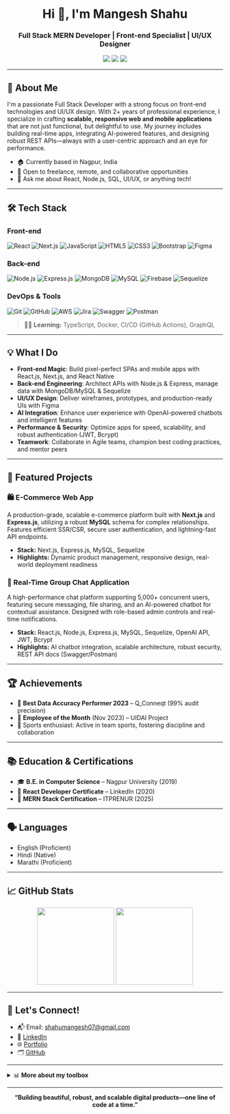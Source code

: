 <!--
  Hi there 👋 I'm Mangesh Shahu!
  (Impressive GitHub profile README for Full Stack MERN Developer & UI/UX Designer)
-->

<h1 align="center">Hi 👋, I'm Mangesh Shahu</h1>
<h3 align="center">Full Stack MERN Developer | Front-end Specialist | UI/UX Designer</h3>

<p align="center">
  <a href="mailto:shahumangesh07@gmail.com"><img src="https://img.shields.io/badge/Email-D14836?style=flat-square&logo=gmail&logoColor=white"/></a>
  <a href="https://linkedin.com/in/mangesh-shah-1773521a3" target="_blank"><img src="https://img.shields.io/badge/LinkedIn-0077B5?style=flat-square&logo=linkedin&logoColor=white"/></a> <a href="https://cozy-pika-a06bb1.netlify.app/" target="_blank"><img src="https://img.shields.io/badge/Portfolio-000?style=flat-square&logo=vercel&logoColor=white"/></a>
</p>

---

## 🚀 About Me

I'm a passionate Full Stack Developer with a strong focus on front-end technologies and UI/UX design. With 2+ years of professional experience, I specialize in crafting **scalable, responsive web and mobile applications** that are not just functional, but delightful to use. My journey includes building real-time apps, integrating AI-powered features, and designing robust REST APIs—always with a user-centric approach and an eye for performance.

- 🏠 Currently based in Nagpur, India
- 📱 Open to freelance, remote, and collaborative opportunities
- 💬 Ask me about React, Node.js, SQL, UI/UX, or anything tech!

---

## 🛠️ Tech Stack

### Front-end
![React](https://img.shields.io/badge/-React-61DAFB?logo=react&logoColor=white&style=for-the-badge)
![Next.js](https://img.shields.io/badge/-Next.js-000?logo=next.js&logoColor=white&style=for-the-badge)
![JavaScript](https://img.shields.io/badge/-JavaScript-F7DF1E?logo=javascript&logoColor=black&style=for-the-badge)
![HTML5](https://img.shields.io/badge/-HTML5-E34F26?logo=html5&logoColor=white&style=for-the-badge)
![CSS3](https://img.shields.io/badge/-CSS3-1572B6?logo=css3&logoColor=white&style=for-the-badge)
![Bootstrap](https://img.shields.io/badge/-Bootstrap-563D7C?logo=bootstrap&logoColor=white&style=for-the-badge)
![Figma](https://img.shields.io/badge/-Figma-F24E1E?logo=figma&logoColor=white&style=for-the-badge)

### Back-end
![Node.js](https://img.shields.io/badge/-Node.js-339933?logo=node.js&logoColor=white&style=for-the-badge)
![Express.js](https://img.shields.io/badge/-Express.js-000?logo=express&logoColor=white&style=for-the-badge)
![MongoDB](https://img.shields.io/badge/-MongoDB-47A248?logo=mongodb&logoColor=white&style=for-the-badge)
![MySQL](https://img.shields.io/badge/-MySQL-4479A1?logo=mysql&logoColor=white&style=for-the-badge)
![Firebase](https://img.shields.io/badge/-Firebase-FFCA28?logo=firebase&logoColor=black&style=for-the-badge)
![Sequelize](https://img.shields.io/badge/-Sequelize-52B0E7?logo=sequelize&logoColor=white&style=for-the-badge)

### DevOps & Tools
![Git](https://img.shields.io/badge/-Git-F05032?logo=git&logoColor=white&style=for-the-badge)
![GitHub](https://img.shields.io/badge/-GitHub-181717?logo=github&logoColor=white&style=for-the-badge)
![AWS](https://img.shields.io/badge/-AWS-232F3E?logo=amazon-aws&logoColor=white&style=for-the-badge)
![Jira](https://img.shields.io/badge/-Jira-0052CC?logo=jira&logoColor=white&style=for-the-badge)
![Swagger](https://img.shields.io/badge/-Swagger-85EA2D?logo=swagger&logoColor=black&style=for-the-badge)
![Postman](https://img.shields.io/badge/-Postman-FF6C37?logo=postman&logoColor=white&style=for-the-badge)

> 🧑‍💻 **Learning:** TypeScript, Docker, CI/CD (GitHub Actions), GraphQL

---

## 💡 What I Do

- **Front-end Magic**: Build pixel-perfect SPAs and mobile apps with React.js, Next.js, and React Native
- **Back-end Engineering**: Architect APIs with Node.js & Express, manage data with MongoDB/MySQL & Sequelize
- **UI/UX Design**: Deliver wireframes, prototypes, and production-ready UIs with Figma
- **AI Integration**: Enhance user experience with OpenAI-powered chatbots and intelligent features
- **Performance & Security**: Optimize apps for speed, scalability, and robust authentication (JWT, Bcrypt)
- **Teamwork**: Collaborate in Agile teams, champion best coding practices, and mentor peers

---

## 🌟 Featured Projects

### 🛍️ E-Commerce Web App
A production-grade, scalable e-commerce platform built with **Next.js** and **Express.js**, utilizing a robust **MySQL** schema for complex relationships. Features efficient SSR/CSR, secure user authentication, and lightning-fast API endpoints.

- **Stack:** Next.js, Express.js, MySQL, Sequelize
- **Highlights:** Dynamic product management, responsive design, real-world deployment readiness

### 💬 Real-Time Group Chat Application
A high-performance chat platform supporting 5,000+ concurrent users, featuring secure messaging, file sharing, and an AI-powered chatbot for contextual assistance. Designed with role-based admin controls and real-time notifications.

- **Stack:** React.js, Node.js, Express.js, MySQL, Sequelize, OpenAI API, JWT, Bcrypt
- **Highlights:** AI chatbot integration, scalable architecture, robust security, REST API docs (Swagger/Postman)

---

## 🏆 Achievements

- 🥇 **Best Data Accuracy Performer 2023** – Q_Conneqt (99% audit precision)
- 🌟 **Employee of the Month** (Nov 2023) – UIDAI Project
- 🏅 Sports enthusiast: Active in team sports, fostering discipline and collaboration

---

## 📚 Education & Certifications

- 🎓 **B.E. in Computer Science** – Nagpur University (2019)
- 📜 **React Developer Certificate** – LinkedIn (2020)
- 📜 **MERN Stack Certification** – ITPRENUR (2025)

---

## 🗣️ Languages

- English (Proficient)
- Hindi (Native)
- Marathi (Proficient)

---

## 📈 GitHub Stats

<p align="center">
  <img src="https://github-readme-stats.vercel.app/api?username=Mangesh-Shahu&show_icons=true&theme=radical" height="180"/>
  <img src="https://github-readme-streak-stats.herokuapp.com/?user=Mangesh-Shahu&theme=radical" height="180"/>
</p>

---

## 🤝 Let's Connect!

- 📬 Email: [shahumangesh07@gmail.com](mailto:shahumangesh07@gmail.com)
- 💼 [LinkedIn](https://linkedin.com/in/mangesh-shah-1773521a3)
- 🌐 [Portfolio](https://cozy-pika-a06bb1.netlify.app/)
- 🗂️ [GitHub](https://github.com/Mangesh-Shahu)

---

<details>
  <summary>📊 <b>More about my toolbox</b></summary>
  
  - 💻 Front-end: React.js, Next.js, React Native, HTML5, CSS3, Bootstrap, Figma  
  - 🔧 Back-end: Node.js, Express.js, MySQL, MongoDB, Firebase, Sequelize ORM  
  - 🛡️ Security: JWT, Bcrypt  
  - ⚙️ DevOps: Git, GitHub, AWS, Docker (learning), CI/CD  
  - 🛠️ Tools: Jira, Postman, Swagger, Excel, Google Sheets  
  - 🤖 AI: OpenAI API integration  
  - 📈 Agile methodologies, REST API design, performance tuning
</details>

---

<p align="center">
  <b>“Building beautiful, robust, and scalable digital products—one line of code at a time.”</b>
</p>
